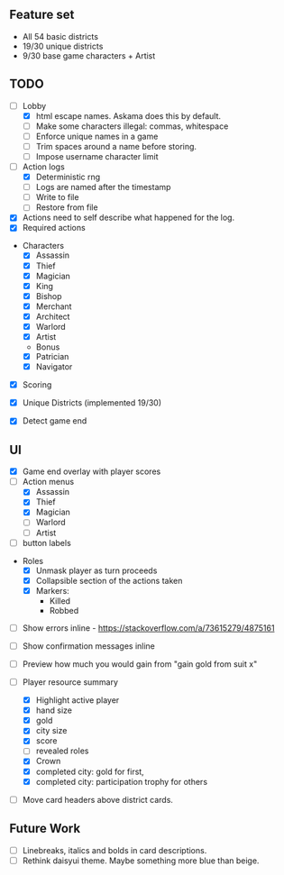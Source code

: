  ## Feature set
 - All 54 basic districts
 - 19/30 unique districts
 - 9/30 base game characters + Artist

## TODO
- [ ] Lobby
    - [x] html escape names. Askama does this by default.
    - [ ] Make some characters illegal: commas, whitespace
    - [ ] Enforce unique names in a game
    - [ ] Trim spaces around a name before storing.
    - [ ] Impose username character limit

- [ ] Action logs
    - [x] Deterministic rng
    - [ ] Logs are named after the timestamp
    - [ ] Write to file
    - [ ] Restore from file

- [x] Actions need to self describe what happened for the log.
- [x] Required actions

- Characters 
    - [x] Assassin
    - [x] Thief
    - [x] Magician
    - [x] King
    - [x] Bishop
    - [x] Merchant
    - [x] Architect
    - [x] Warlord
    - [x] Artist
    - Bonus
    - [x] Patrician
    - [x] Navigator
- [x] Scoring
- [x] Unique Districts (implemented 19/30)
- [x] Detect game end


## UI
- [x] Game end overlay with player scores
- [ ] Action menus
    - [x] Assassin
    - [x] Thief
    - [x] Magician
    - [ ] Warlord
    - [ ] Artist

- [ ] button labels
- Roles
    - [x] Unmask player as turn proceeds
    - [x] Collapsible section of the actions taken
    - [x] Markers:
        - Killed
        - Robbed

- [ ] Show errors inline
        - https://stackoverflow.com/a/73615279/4875161
- [ ] Show confirmation messages inline
- [ ] Preview how much you would gain from "gain gold from suit x"
- [ ] Player resource summary
    - [x] Highlight active player
    - [x] hand size
    - [x] gold
    - [x] city size
    - [x] score
    - [ ] revealed roles
    - [x] Crown
    - [x] completed city: gold for first,
    - [x] completed city: participation trophy for others
- [ ] Move card headers above district cards.


## Future Work
- [ ] Linebreaks, italics and bolds in card descriptions.
- [ ] Rethink daisyui theme. Maybe something more blue than beige.
